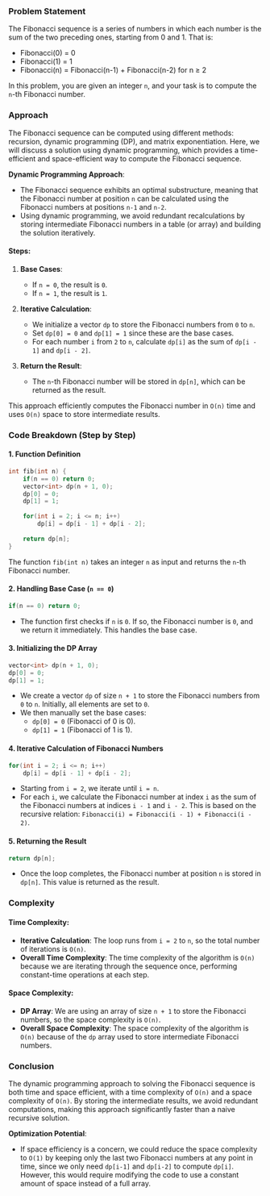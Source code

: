 ### Problem Statement

The Fibonacci sequence is a series of numbers in which each number is the sum of the two preceding ones, starting from 0 and 1. That is:

- Fibonacci(0) = 0
- Fibonacci(1) = 1
- Fibonacci(n) = Fibonacci(n-1) + Fibonacci(n-2) for n ≥ 2

In this problem, you are given an integer `n`, and your task is to compute the `n`-th Fibonacci number.

### Approach

The Fibonacci sequence can be computed using different methods: recursion, dynamic programming (DP), and matrix exponentiation. Here, we will discuss a solution using dynamic programming, which provides a time-efficient and space-efficient way to compute the Fibonacci sequence.

**Dynamic Programming Approach**:

- The Fibonacci sequence exhibits an optimal substructure, meaning that the Fibonacci number at position `n` can be calculated using the Fibonacci numbers at positions `n-1` and `n-2`.
- Using dynamic programming, we avoid redundant recalculations by storing intermediate Fibonacci numbers in a table (or array) and building the solution iteratively.

#### Steps:

1. **Base Cases**: 
   - If `n = 0`, the result is `0`.
   - If `n = 1`, the result is `1`.
   
2. **Iterative Calculation**: 
   - We initialize a vector `dp` to store the Fibonacci numbers from `0` to `n`.
   - Set `dp[0] = 0` and `dp[1] = 1` since these are the base cases.
   - For each number `i` from `2` to `n`, calculate `dp[i]` as the sum of `dp[i - 1]` and `dp[i - 2]`.
   
3. **Return the Result**: 
   - The `n`-th Fibonacci number will be stored in `dp[n]`, which can be returned as the result.

This approach efficiently computes the Fibonacci number in `O(n)` time and uses `O(n)` space to store intermediate results.

### Code Breakdown (Step by Step)

#### 1. Function Definition

```cpp
int fib(int n) {
    if(n == 0) return 0;
    vector<int> dp(n + 1, 0);
    dp[0] = 0;
    dp[1] = 1;
    
    for(int i = 2; i <= n; i++)
        dp[i] = dp[i - 1] + dp[i - 2];
        
    return dp[n];
}
```

The function `fib(int n)` takes an integer `n` as input and returns the `n`-th Fibonacci number. 

#### 2. Handling Base Case (`n == 0`)

```cpp
if(n == 0) return 0;
```

- The function first checks if `n` is `0`. If so, the Fibonacci number is `0`, and we return it immediately. This handles the base case.

#### 3. Initializing the DP Array

```cpp
vector<int> dp(n + 1, 0);
dp[0] = 0;
dp[1] = 1;
```

- We create a vector `dp` of size `n + 1` to store the Fibonacci numbers from `0` to `n`. Initially, all elements are set to `0`.
- We then manually set the base cases:
  - `dp[0] = 0` (Fibonacci of 0 is 0).
  - `dp[1] = 1` (Fibonacci of 1 is 1).

#### 4. Iterative Calculation of Fibonacci Numbers

```cpp
for(int i = 2; i <= n; i++)
    dp[i] = dp[i - 1] + dp[i - 2];
```

- Starting from `i = 2`, we iterate until `i = n`.
- For each `i`, we calculate the Fibonacci number at index `i` as the sum of the Fibonacci numbers at indices `i - 1` and `i - 2`. This is based on the recursive relation: `Fibonacci(i) = Fibonacci(i - 1) + Fibonacci(i - 2)`.

#### 5. Returning the Result

```cpp
return dp[n];
```

- Once the loop completes, the Fibonacci number at position `n` is stored in `dp[n]`. This value is returned as the result.

### Complexity

#### Time Complexity:
- **Iterative Calculation**: The loop runs from `i = 2` to `n`, so the total number of iterations is `O(n)`.
- **Overall Time Complexity**: The time complexity of the algorithm is `O(n)` because we are iterating through the sequence once, performing constant-time operations at each step.

#### Space Complexity:
- **DP Array**: We are using an array of size `n + 1` to store the Fibonacci numbers, so the space complexity is `O(n)`.
- **Overall Space Complexity**: The space complexity of the algorithm is `O(n)` because of the `dp` array used to store intermediate Fibonacci numbers.

### Conclusion

The dynamic programming approach to solving the Fibonacci sequence is both time and space efficient, with a time complexity of `O(n)` and a space complexity of `O(n)`. By storing the intermediate results, we avoid redundant computations, making this approach significantly faster than a naive recursive solution.

**Optimization Potential**: 
- If space efficiency is a concern, we could reduce the space complexity to `O(1)` by keeping only the last two Fibonacci numbers at any point in time, since we only need `dp[i-1]` and `dp[i-2]` to compute `dp[i]`. However, this would require modifying the code to use a constant amount of space instead of a full array.